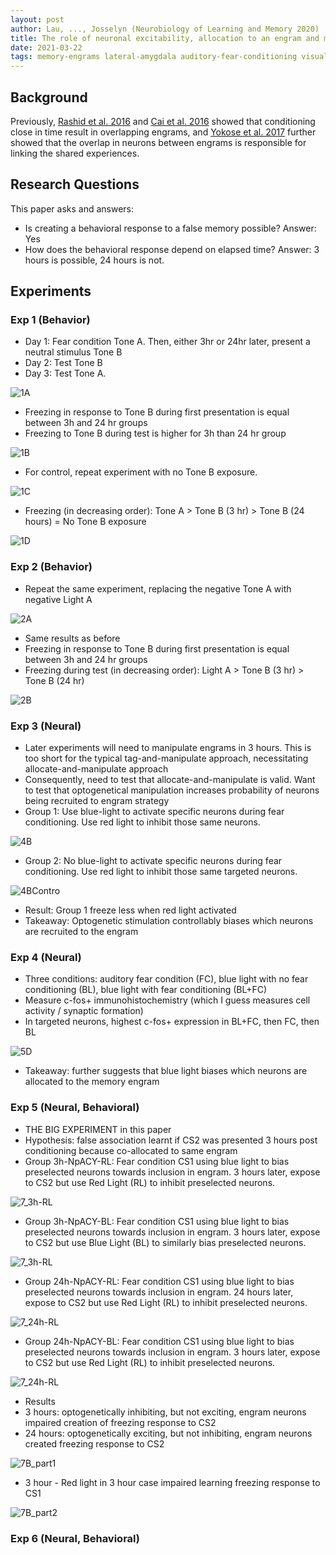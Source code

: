```yaml
---
layout: post
author: Lau, ..., Josselyn (Neurobiology of Learning and Memory 2020)
title: The role of neuronal excitability, allocation to an engram and memory linking in the behavioral generation of a false memory in mice
date: 2021-03-22
tags: memory-engrams lateral-amygdala auditory-fear-conditioning visual-fear-conditioning optogenetics
---
```


## Background

Previously, [Rashid et al. 2016](../_kernel_papers_drafts/rashid_science_2016_competition_memory_engrams.md)
and [Cai et al. 2016](../_kernel_papers_drafts/cai_nature_2016_shared_memory_engrams.md) showed that conditioning
close in time result in overlapping engrams, and [Yokose et al. 2017](yokose_science_2017_overlapping_memory_engrams.md)
further showed that the overlap in neurons between engrams is responsible for linking the
shared experiences.

## Research Questions

This paper asks and answers:

- Is creating a behavioral response to a false memory possible? Answer: Yes
- How does the behavioral response depend on elapsed time? Answer: 3 hours is possible, 24 hours is not.

## Experiments

### Exp 1 (Behavior)

- Day 1: Fear condition Tone A. Then, either 3hr or 24hr later, present a neutral stimulus Tone B
- Day 2: Test Tone B 
- Day 3: Test Tone A.

![1A](lau_neurobiology_2020_behavioral_generation_of_false_memory/1A.png)

- Freezing in response to Tone B during first presentation is equal between 3h and 24 hr groups
- Freezing to Tone B during test is higher for 3h than 24 hr group

![1B](lau_neurobiology_2020_behavioral_generation_of_false_memory/1B.png)

- For control, repeat experiment with no Tone B exposure.

![1C](lau_neurobiology_2020_behavioral_generation_of_false_memory/1C.png)

- Freezing (in decreasing order): Tone A > Tone B (3 hr) > Tone B (24 hours) = No Tone B exposure

![1D](lau_neurobiology_2020_behavioral_generation_of_false_memory/1D.png)


### Exp 2 (Behavior)

- Repeat the same experiment, replacing the negative Tone A with negative Light A

![2A](lau_neurobiology_2020_behavioral_generation_of_false_memory/2A.png)

- Same results as before
- Freezing in response to Tone B during first presentation is equal between 3h and 24 hr groups  
- Freezing during test (in decreasing order): Light A > Tone B (3 hr) > Tone B (24 hr)

![2B](lau_neurobiology_2020_behavioral_generation_of_false_memory/2B.png)

### Exp 3 (Neural)

- Later experiments will need to manipulate engrams in 3 hours. This is too short for
  the typical tag-and-manipulate approach, necessitating allocate-and-manipulate approach
- Consequently, need to test that allocate-and-manipulate is valid. Want to test that
  optogenetical manipulation increases probability of neurons being recruited to engram strategy
- Group 1: Use blue-light to activate specific neurons during fear conditioning. Use red light 
  to inhibit those same neurons.

![4B](lau_neurobiology_2020_behavioral_generation_of_false_memory/4B.png)
  

- Group 2: No blue-light to activate specific neurons during fear conditioning. Use red light
  to inhibit those same targeted neurons.

![4BContro](lau_neurobiology_2020_behavioral_generation_of_false_memory/4BControl.png)

- Result: Group 1 freeze less when red light activated
- Takeaway: Optogenetic stimulation controllably biases which neurons are recruited to the engram

### Exp 4 (Neural)

- Three conditions: auditory fear condition (FC), blue light with no fear conditioning (BL), 
 blue light with fear conditioning (BL+FC)
- Measure c-fos+ immunohistochemistry (which I guess measures cell activity / synaptic formation)
- In targeted neurons, highest c-fos+ expression in BL+FC, then FC, then BL

![5D](lau_neurobiology_2020_behavioral_generation_of_false_memory/5D.png)

- Takeaway: further suggests that blue light biases which neurons are allocated to the memory engram

### Exp 5 (Neural, Behavioral)

- THE BIG EXPERIMENT in this paper
- Hypothesis: false association learnt if CS2 was presented 3 hours post conditioning because
co-allocated to same engram
- Group 3h-NpACY-RL: Fear condition CS1 using blue light to bias preselected neurons towards inclusion in engram. 
  3 hours later, expose to CS2 but use Red Light (RL) to inhibit preselected neurons.
  
![7_3h-RL](lau_neurobiology_2020_behavioral_generation_of_false_memory/7_3h-RL.png)  

- Group 3h-NpACY-BL: Fear condition CS1 using blue light to bias preselected neurons towards inclusion in engram.
  3 hours later, expose to CS2 but use Blue Light (BL) to similarly bias preselected neurons.
  
![7_3h-RL](lau_neurobiology_2020_behavioral_generation_of_false_memory/7_3h-BL.png)

- Group 24h-NpACY-RL: Fear condition CS1 using blue light to bias preselected neurons towards inclusion in engram.
  24 hours later, expose to CS2 but use Red Light (RL) to inhibit preselected neurons.

![7_24h-RL](lau_neurobiology_2020_behavioral_generation_of_false_memory/7_24h-RL.png)

- Group 24h-NpACY-BL: Fear condition CS1 using blue light to bias preselected neurons towards inclusion in engram.
  3 hours later, expose to CS2 but use Red Light (RL) to inhibit preselected neurons.

![7_24h-RL](lau_neurobiology_2020_behavioral_generation_of_false_memory/7_24h-BL.png)  

- Results 
- 3 hours: optogenetically inhibiting, but not exciting, engram neurons impaired creation of 
  freezing response to CS2
- 24 hours: optogenetically exciting, but not inhibiting, engram neurons created freezing
  response to CS2

![7B_part1](lau_neurobiology_2020_behavioral_generation_of_false_memory/7B_part1.png)

- 3 hour - Red light in 3 hour case impaired learning freezing response to CS1 

![7B_part2](lau_neurobiology_2020_behavioral_generation_of_false_memory/7B_part2.png)


### Exp 6 (Neural, Behavioral)

